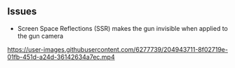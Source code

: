 ## Issues
- Screen Space Reflections (SSR) makes the gun invisible when applied to the gun camera

https://user-images.githubusercontent.com/6277739/204943711-8f02719e-01fb-451d-a24d-36142634a7ec.mp4
